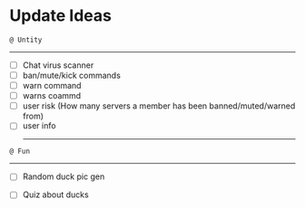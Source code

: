 # Update Ideas

`@ Untity`
<hr>

- [ ] Chat virus  scanner
- [ ] ban/mute/kick commands
- [ ] warn command
- [ ] warns coammd
- [ ] user risk  (How many servers a member has been banned/muted/warned from)
- [ ] user info
<br><hr>

`@ Fun`

<hr>

- [ ] Random duck pic gen
- [ ] Quiz about ducks

